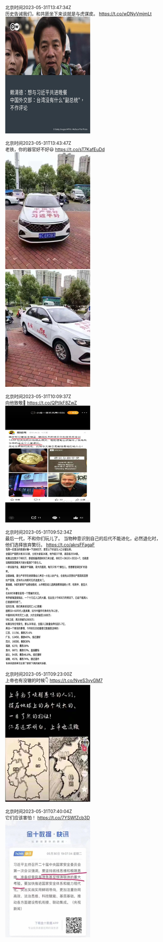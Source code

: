北京时间2023-05-31T13:47:34Z<br>历史告诫我们，和共匪坐下来谈就是与虎谋皮。 https://t.co/wDNyVmjmLt<br><img src='/temp/image/2023/u-Month-5/1663784264700428288_0.jpg' width='270' height='370'><br><br>北京时间2023-05-31T13:43:47Z<br>老铁，你的器官好不好😃 https://t.co/sT7KafEuDd<br><img src='/temp/image/2023/u-Month-5/1663783309686738947_0.jpg' width='270' height='370'><img src='/temp/image/2023/u-Month-5/1663783309686738947_1.jpg' width='270' height='370'><br><br>北京时间2023-05-31T10:09:37Z<br>向他致敬🫡 https://t.co/QPtIkF8ZwZ<br><img src='/temp/image/2023/u-Month-5/1663729412083449856_0.jpg' width='270' height='370'><br><br>北京时间2023-05-31T09:52:34Z<br>最后一代，不和你们玩儿了。
当物种意识到自己的后代不能进化，必然退化时，他们选择放弃繁衍。 https://t.co/akrsFFagaF<br><img src='/temp/image/2023/u-Month-5/1663725120941326339_0.jpg' width='270' height='370'><br><br>北京时间2023-05-31T09:23:00Z<br>上帝也有没辙的时候👇 https://t.co/NyeS3vyGM7<br><img src='/temp/image/2023/u-Month-5/1663717681995083776_0.jpg' width='270' height='370'><br><br>北京时间2023-05-31T07:40:04Z<br>它们应该害怕！ https://t.co/7YSWfZcb3D<br><img src='/temp/image/2023/u-Month-5/1663691778766311425_0.jpg' width='270' height='370'><br><br>